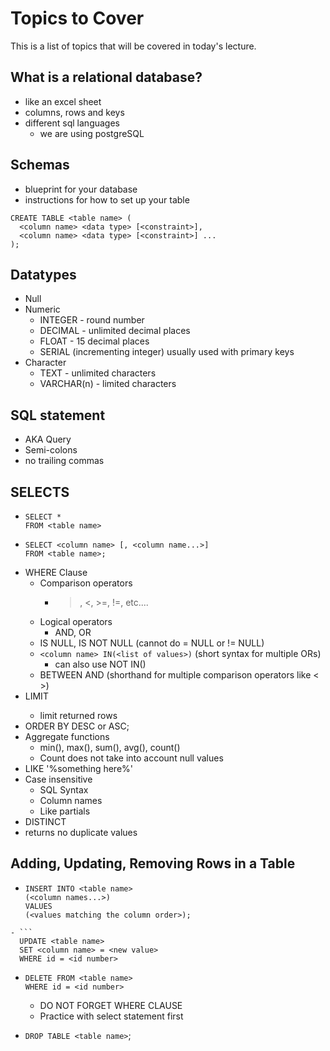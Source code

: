 # Topics to Cover

This is a list of topics that will be covered in today's lecture.

## What is a relational database? 
- like an excel sheet
- columns, rows and keys
- different sql languages
  - we are using postgreSQL

## Schemas 

- blueprint for your database
- instructions for how to set up your table
```
CREATE TABLE <table name> (
  <column name> <data type> [<constraint>],
  <column name> <data type> [<constraint>] ...
);
```
## Datatypes

- Null 
- Numeric
  - INTEGER - round number
  - DECIMAL - unlimited decimal places
  - FLOAT - 15 decimal places
  - SERIAL (incrementing integer) usually used with primary keys
- Character
  - TEXT - unlimited characters
  - VARCHAR(n) - limited characters

## SQL statement 

- AKA Query
- Semi-colons
- no trailing commas

## SELECTS

- ```
  SELECT *
  FROM <table name>
  ```
- ```
  SELECT <column name> [, <column name...>]
  FROM <table name>;
  ```
- WHERE Clause
  - Comparison operators 
    - >, <, >=, !=, etc....
  - Logical operators
    - AND, OR
  - IS NULL, IS NOT NULL (cannot do = NULL or != NULL)
  - `<column name> IN(<list of values>)` (short syntax for multiple ORs)
    - can also use NOT IN()
  - BETWEEN <value> AND <another value> (shorthand for multiple comparison operators like < >)
- LIMIT <number> 
  - limit returned rows
- ORDER BY <column name> DESC or ASC;
- Aggregate functions
  - min(), max(), sum(), avg(), count()
  - Count does not take into account null values
- <column name> LIKE '%something here%'
- Case insensitive 
  - SQL Syntax
  - Column names
  - Like partials
 - DISTINCT 
  - returns no duplicate values


## Adding, Updating, Removing Rows in a Table

- ```
  INSERT INTO <table name>
  (<column names...>)
  VALUES
  (<values matching the column order>);
```
- ```
  UPDATE <table name>
  SET <column name> = <new value>
  WHERE id = <id number>
```
- ```
  DELETE FROM <table name>
  WHERE id = <id number>
  ```
    - DO NOT FORGET WHERE CLAUSE
    - Practice with select statement first
    
- `DROP TABLE <table name>`;
